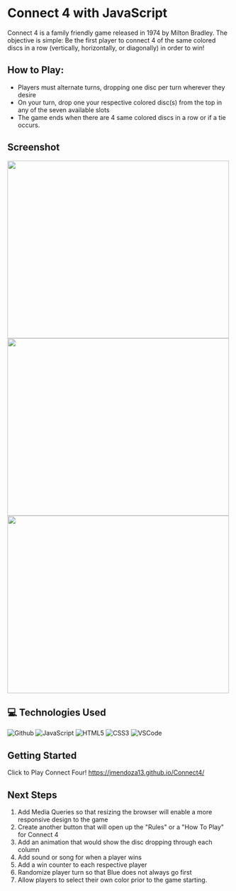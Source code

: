 # Connect 4 with JavaScript

Connect 4 is a family friendly game released in 1974 by Milton Bradley. The objective is simple: Be the first player to connect 4 of the same colored discs in a row (vertically, horizontally, or diagonally) in order to win!

## How to Play:
* Players must alternate turns, dropping one disc per turn wherever they desire
* On your turn, drop one your respective colored disc(s) from the top in any of the seven available slots
* The game ends when there are 4 same colored discs in a row or if a tie occurs.

## Screenshot

<img src="https://imgur.com/n4Lrzy8"   width="500px" height="400px"/>
<img src="https://imgur.com/jIC3YN3"   width="500px" height="400px"/>
<img src="https://imgur.com/jIC3YN3"   width="500px" height="400px"/>

## :computer: Technologies Used

![Github](https://img.shields.io/badge/-GitHub-333?style=flat&logo=github)
![JavaScript](https://img.shields.io/badge/-JavaScript-333?style=flat&logo=javascript) 
![HTML5](https://img.shields.io/badge/-HTML5-333?style=flat&logo=html5)
![CSS3](https://img.shields.io/badge/-CSS-333?style=flat&logo=css3)
![VSCode](https://img.shields.io/badge/-VS_Code-333?style=flat&logo=visualstudio)

## Getting Started

Click to Play Connect Four! https://jmendoza13.github.io/Connect4/

## Next Steps

1. Add Media Queries so that resizing the browser will enable a more responsive design to the game
2. Create another button that will open up the "Rules" or a "How To Play" for Connect 4
3. Add an animation that would show the disc dropping through each column
4. Add sound or song for when a player wins
5. Add a win counter to each respective player
6. Randomize player turn so that Blue does not always go first
7. Allow players to select their own color prior to the game starting.